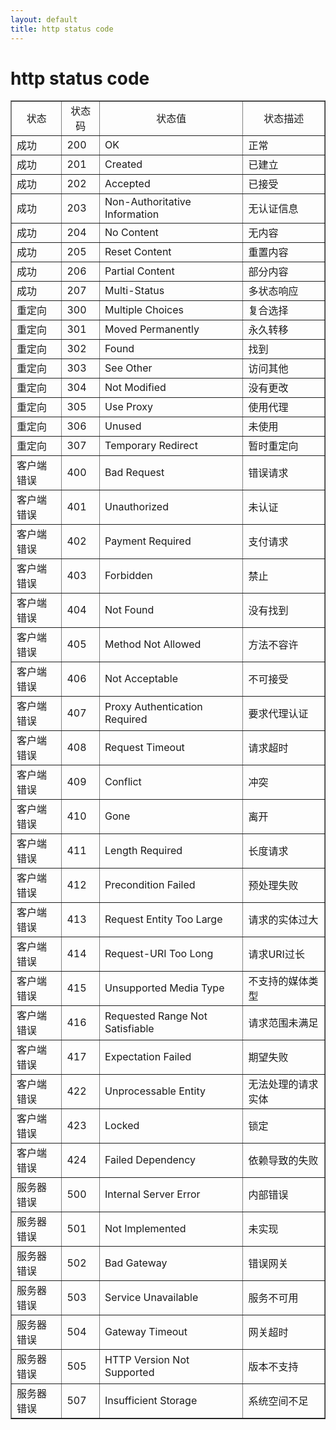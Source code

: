 ```yaml
---
layout: default
title: http status code
---
```

# http status code
<table style="width: 100%" border="1" cellspacing="0" cellpadding="0" align="center">
<tbody>
<tr>
<td align="middle" valign="center">状态 </td>
<td align="middle" valign="center">状态码 </td>
<td align="middle" valign="center">状态值 </td>
<td align="middle" valign="center">状态描述 </td>
</tr>
<tr>
<td>成功 </td>
<td>200 </td>
<td>OK </td>
<td>正常 </td>
</tr>
<tr>
<td>成功 </td>
<td>201 </td>
<td>Created </td>
<td>已建立 </td>
</tr>
<tr>
<td>成功 </td>
<td>202 </td>
<td>Accepted </td>
<td>已接受 </td>
</tr>
<tr>
<td>成功 </td>
<td>203 </td>
<td>Non-Authoritative Information </td>
<td>无认证信息 </td>
</tr>
<tr>
<td>成功 </td>
<td>204 </td>
<td>No Content </td>
<td>无内容 </td>
</tr>
<tr>
<td>成功 </td>
<td>205 </td>
<td>Reset Content </td>
<td>重置内容 </td>
</tr>
<tr>
<td>成功 </td>
<td>206 </td>
<td>Partial Content </td>
<td>部分内容 </td>
</tr>
<tr>
<td>成功 </td>
<td>207 </td>
<td>Multi-Status </td>
<td>多状态响应 </td>
</tr>
<tr>
<td>重定向 </td>
<td>300 </td>
<td>Multiple Choices </td>
<td>复合选择 </td>
</tr>
<tr>
<td>重定向 </td>
<td>301 </td>
<td>Moved Permanently </td>
<td>永久转移 </td>
</tr>
<tr>
<td>重定向 </td>
<td>302 </td>
<td>Found </td>
<td>找到 </td>
</tr>
<tr>
<td>重定向 </td>
<td>303 </td>
<td>See Other </td>
<td>访问其他 </td>
</tr>
<tr>
<td>重定向 </td>
<td>304 </td>
<td>Not Modified </td>
<td>没有更改 </td>
</tr>
<tr>
<td>重定向 </td>
<td>305 </td>
<td>Use Proxy </td>
<td>使用代理 </td>
</tr>
<tr>
<td>重定向 </td>
<td>306 </td>
<td>Unused </td>
<td>未使用 </td>
</tr>
<tr>
<td>重定向 </td>
<td>307 </td>
<td>Temporary Redirect </td>
<td>暂时重定向 </td>
</tr>
<tr>
<td>客户端错误 </td>
<td>400 </td>
<td>Bad Request </td>
<td>错误请求 </td>
</tr>
<tr>
<td>客户端错误 </td>
<td>401 </td>
<td>Unauthorized </td>
<td>未认证 </td>
</tr>
<tr>
<td>客户端错误 </td>
<td>402 </td>
<td>Payment Required </td>
<td>支付请求 </td>
</tr>
<tr>
<td>客户端错误 </td>
<td>403 </td>
<td>Forbidden </td>
<td>禁止 </td>
</tr>
<tr>
<td>客户端错误 </td>
<td>404 </td>
<td>Not Found </td>
<td>没有找到 </td>
</tr>
<tr>
<td>客户端错误 </td>
<td>405 </td>
<td>Method Not Allowed </td>
<td>方法不容许 </td>
</tr>
<tr>
<td>客户端错误 </td>
<td>406 </td>
<td>Not Acceptable </td>
<td>不可接受 </td>
</tr>
<tr>
<td>客户端错误 </td>
<td>407 </td>
<td>Proxy Authentication Required </td>
<td>要求代理认证 </td>
</tr>
<tr>
<td>客户端错误 </td>
<td>408 </td>
<td>Request Timeout </td>
<td>请求超时 </td>
</tr>
<tr>
<td>客户端错误 </td>
<td>409 </td>
<td>Conflict </td>
<td>冲突 </td>
</tr>
<tr>
<td>客户端错误 </td>
<td>410 </td>
<td>Gone </td>
<td>离开 </td>
</tr>
<tr>
<td>客户端错误 </td>
<td>411 </td>
<td>Length Required </td>
<td>长度请求 </td>
</tr>
<tr>
<td>客户端错误 </td>
<td>412 </td>
<td>Precondition Failed </td>
<td>预处理失败 </td>
</tr>
<tr>
<td>客户端错误 </td>
<td>413 </td>
<td>Request Entity Too Large </td>
<td>请求的实体过大 </td>
</tr>
<tr>
<td>客户端错误 </td>
<td>414 </td>
<td>Request-URI Too Long </td>
<td>请求URI过长 </td>
</tr>
<tr>
<td>客户端错误 </td>
<td>415 </td>
<td>Unsupported Media Type </td>
<td>不支持的媒体类型 </td>
</tr>
<tr>
<td>客户端错误 </td>
<td>416 </td>
<td>Requested Range Not Satisfiable </td>
<td>请求范围未满足 </td>
</tr>
<tr>
<td>客户端错误 </td>
<td>417 </td>
<td>Expectation Failed </td>
<td>期望失败 </td>
</tr>
<tr>
<td>客户端错误 </td>
<td>422 </td>
<td>Unprocessable Entity </td>
<td>无法处理的请求实体 </td>
</tr>
<tr>
<td>客户端错误 </td>
<td>423 </td>
<td>Locked </td>
<td>锁定 </td>
</tr>
<tr>
<td>客户端错误 </td>
<td>424 </td>
<td>Failed Dependency </td>
<td>依赖导致的失败 </td>
</tr>
<tr>
<td>服务器错误 </td>
<td>500 </td>
<td>Internal Server Error </td>
<td>内部错误 </td>
</tr>
<tr>
<td>服务器错误 </td>
<td>501 </td>
<td>Not Implemented </td>
<td>未实现 </td>
</tr>
<tr>
<td>服务器错误 </td>
<td>502 </td>
<td>Bad Gateway </td>
<td>错误网关 </td>
</tr>
<tr>
<td>服务器错误 </td>
<td>503 </td>
<td>Service Unavailable </td>
<td>服务不可用 </td>
</tr>
<tr>
<td>服务器错误 </td>
<td>504 </td>
<td>Gateway Timeout </td>
<td>网关超时 </td>
</tr>
<tr>
<td>服务器错误 </td>
<td>505 </td>
<td>HTTP Version Not Supported </td>
<td>版本不支持 </td>
</tr>
<tr>
<td>服务器错误 </td>
<td>507 </td>
<td>Insufficient Storage </td>
<td>系统空间不足 </td>
</tr>
</tbody>
</table>
